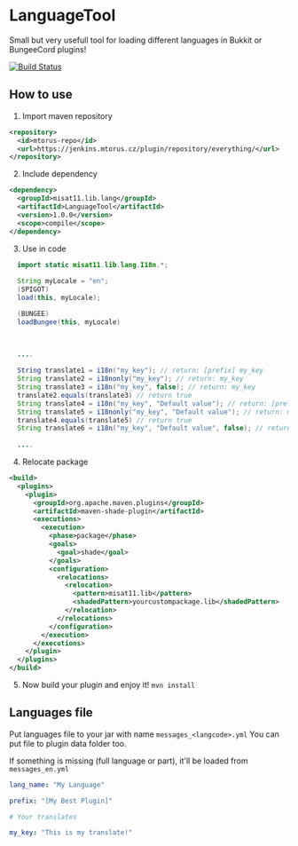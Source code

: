 # LanguageTool
Small but very usefull tool for loading different languages in Bukkit or BungeeCord plugins!

[![Build Status](https://jenkins.mtorus.cz:443/view/Minecraft%20plugins/job/LanguageTool/badge/icon?style=flat-square)](https://jenkins.mtorus.cz:443/view/Minecraft%20plugins/job/LanguageTool/)

## How to use
1. Import maven repository
```xml
<repository>
  <id>mtorus-repo</id>
  <url>https://jenkins.mtorus.cz/plugin/repository/everything/</url>
</repository>
```
2. Include dependency
```xml
<dependency>
  <groupId>misat11.lib.lang</groupId>
  <artifactId>LanguageTool</artifactId>
  <version>1.0.0</version>
  <scope>compile</scope>
</dependency>
```
3. Use in code
```java
  import static misat11.lib.lang.I18n.*;
  
  String myLocale = "en";
  (SPIGOT)
  load(this, myLocale);

  (BUNGEE)
  loadBungee(this, myLocale)


  
  ....
  
  String translate1 = i18n("my_key"); // return: [prefix] my_key
  String translate2 = i18nonly("my_key"); // return: my_key
  String translate3 = i18n("my_key", false); // return: my_key
  translate2.equals(translate3) // return true
  String translate4 = i18n("my_key", "Default value"); // return: [prefix] my_key or [prefix] Default value if my_key isn't exist
  String translate5 = i18nonly("my_key", "Default value"); // return: my_key or Default value if my_key isn't exist
  translate4.equals(translate5) // return true
  String translate6 = i18n("my_key", "Default value", false); // return: my_key or Default value if my_key isn't exist
  
  ....
```
4. Relocate package
```xml
<build>
  <plugins>
    <plugin>
      <groupId>org.apache.maven.plugins</groupId>
      <artifactId>maven-shade-plugin</artifactId>
      <executions>
        <execution>
          <phase>package</phase>
          <goals>
            <goal>shade</goal>
          </goals>
          <configuration>
            <relocations>
              <relocation>
                <pattern>misat11.lib</pattern>
                <shadedPattern>yourcustompackage.lib</shadedPattern>
              </relocation>
            </relocations>
          </configuration>
        </execution>
      </executions>
    </plugin>
  </plugins>
</build>
  ```
5. Now build your plugin and enjoy it!
`mvn install`

## Languages file
Put languages file to your jar with name `messages_<langcode>.yml`
You can put file to plugin data folder too.

If something is missing (full language or part), it'll be loaded from `messages_en.yml`

```yaml
lang_name: "My Language"

prefix: "[My Best Plugin]"

# Your translates

my_key: "This is my translate!"
```
